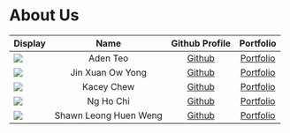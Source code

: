 # About Us

| Display                                                   |         Name          |               Github Profile                |              Portfolio              |
| --------------------------------------------------------- | :-------------------: | :-----------------------------------------: | :---------------------------------: |
| ![](https://avatars.githubusercontent.com/u/88359484?v=4) |       Aden Teo        |    [Github](https://github.com/adenteo)     |    [Portfolio](team/adenteo.md)     |
| ![](https://avatars.githubusercontent.com/u/87897838?v=4) |   Jin Xuan Ow Yong    | [Github](https://github.com/jinxuan-owyong) | [Portfolio](team/jinxuan-owyong.md) |
| ![](https://via.placeholder.com/100.png?text=Photo)       |      Kacey Chew       |   [Github](https://github.com/kaceycsn/)    |    [Portfolio](team/kaceycsn.md)    |
| ![](https://avatars.githubusercontent.com/u/35862661?v=4) |       Ng Ho Chi       |   [Github](https://github.com/nghochi123)   |   [Portfolio](team/nghochi123.md)   |
| ![](https://via.placeholder.com/100.png?text=Photo)       | Shawn Leong Huen Weng | [Github](https://github.com/leonghuenweng)  | [Portfolio](team/leonghuenweng.md)  |